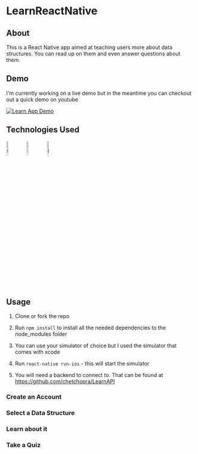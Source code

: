 # LearnReactNative

## About
This is a React Native app aimed at teaching users more about data structures. You can read up on them and even answer questions about them. 

## Demo
I'm currently working on a live demo but in the meantime you can checkout out a quick demo on youtube 

[![Learn App Demo](https://img.youtube.com/vi/SxU-Q00UwXc/0.jpg)](https://www.youtube.com/watch?v=SxU-Q00UwXc)



## Technologies Used
<div style="display: inline">
<img title="React" src="https://icons-for-free.com/iconfiles/png/512/design+development+facebook+framework+mobile+react+icon-1320165723839064798.png" height="10%" width="10%"/>

<img title="Material UI" src="https://material-ui.com/static/brand.png" height="10%" width="10%"/>

<img title="Reddit API" src="https://external-preview.redd.it/QJRqGgkUjhGSdu3vfpckrvg1UKzZOqX2BbglcLhjS70.png?auto=webp&s=c681ae9c9b5021d81b6c4e3a2830f09eff2368b5" height="10%" width="10%"/>
</div>

## Usage 

1. Clone or fork the repo

2. Run `npm install` to install all the needed dependencies to the node_modules folder

3. You can use your simulator of choice but I used the simulator that comes with xcode

4. Run `react-native run-ios` - this will start the simulator

5. You will need a backend to connect to. That can be found at https://github.com/chetchopra/LearnAPI

### Create an Account

### Select a Data Structure

### Learn about it

### Take a Quiz


